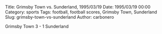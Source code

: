 Title: Grimsby Town vs. Sunderland, 1995/03/19
Date: 1995/03/19 00:00
Category: sports
Tags: football, football scores, Grimsby Town, Sunderland
Slug: grimsby-town-vs-sunderland
Author: carbonero


Grimsby Town 3 - 1 Sunderland
